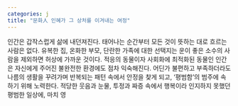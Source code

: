 ```yaml
---
categories: j
title: "문화人 인혜가 그 상처를 이겨내는 여정"
---
```

인간은 갑작스럽게 삶에 내던져진다. 태어나는 순간부터 모든 것이 뜻하는 대로 흐르는 사람은 없다. 유복한 집, 온화한 부모, 단란한 가족에 대한 선택지는 운이 좋은 소수의 사람을 제외하면 허상에 가까운 것이다. 적응의 동물이자 사회화에 최적화된 동물인 인간은 자신에게 주어진 불완전한 환경에도 점차 익숙해진다. 어딘가 불편하고 부족하더라도 나름의 생활을 꾸려가며 반복되는 패턴 속에서 안정을 찾게 되고, ‘평범함’의 범주에 속하기 위해 노력한다. 적당한 웃음과 눈물, 투정과 짜증 속에서 행복이라 인지하지 못했던 평범한 일상에, 마치 영